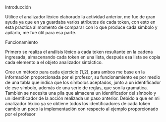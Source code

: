 Introducción

Utilice el analizador léxico elaborado la actividad anterior, me fue de gran ayuda ya que en ya guardaba varios atributos de cada token, con esto en esta practica al momento de comparar con lo que produce cada símbolo y apilarlo, me fue útil para esa parte.

Funcionamiento

Primero se realiza el análisis léxico a cada token resultante en la cadena ingresada, almacenando cada token en una lista, después esa lista se copia cada elemento a el objeto analizador sintáctico.

Cree un método para cada ejercicio (1,2), para ambos me base en la información proporcionada por el profesor, su funcionamiento es por medio de una tabla que indica que los símbolos aceptados, junto a un identificador de ese símbolo, además de una serie de reglas, que son la gramática. También se necesita una pila que almacena un identificador del símbolo y un identificador de la acción realizada un paso anterior.
Debido a que en mi analizador léxico ya se obtiene todos los identificadores de cada token cambio un poco la implementación con respecto al ejemplo proporcionado por el profesor

